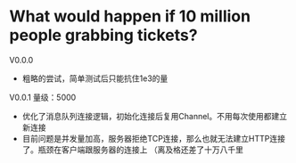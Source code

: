 # What would happen if 10 million people grabbing tickets?

V0.0.0

- 粗略的尝试，简单测试后只能抗住1e3的量


V0.0.1    量级：5000

- 优化了消息队列连接逻辑，初始化连接后复用Channel。不用每次使用都建立新连接
- 目前问题是并发量加高，服务器拒绝TCP连接，那么也就无法建立HTTP连接了。瓶颈在客户端跟服务器的连接上 （离及格还差了十万八千里